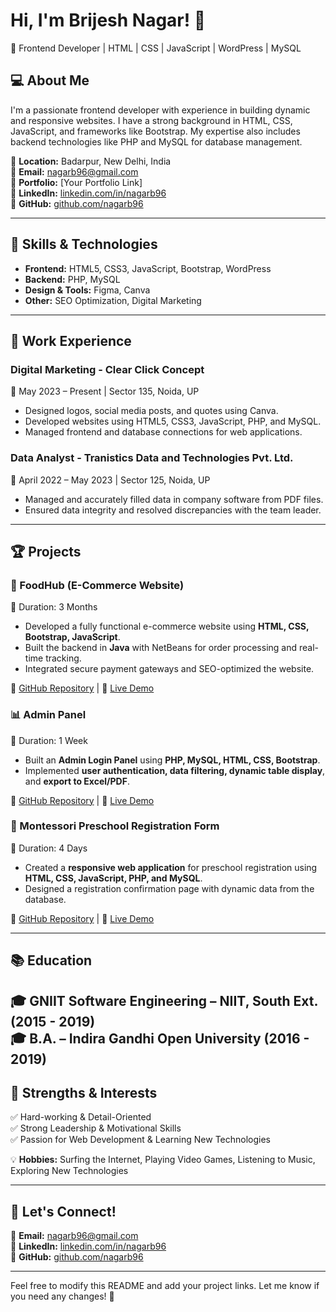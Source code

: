 # Hi, I'm Brijesh Nagar! 👋  
🚀 Frontend Developer | HTML | CSS | JavaScript | WordPress | MySQL  

## 💻 About Me  
I'm a passionate frontend developer with experience in building dynamic and responsive websites. I have a strong background in HTML, CSS, JavaScript, and frameworks like Bootstrap. My expertise also includes backend technologies like PHP and MySQL for database management.  

📍 **Location:** Badarpur, New Delhi, India  
📩 **Email:** [nagarb96@gmail.com](mailto:nagarb96@gmail.com)  
🔗 **Portfolio:** [Your Portfolio Link]  
🔗 **LinkedIn:** [linkedin.com/in/nagarb96](https://linkedin.com/in/nagarb96)  
🔗 **GitHub:** [github.com/nagarb96](https://github.com/nagarb96)  

---

## 🚀 Skills & Technologies  
- **Frontend:** HTML5, CSS3, JavaScript, Bootstrap, WordPress  
- **Backend:** PHP, MySQL  
- **Design & Tools:** Figma, Canva
- **Other:** SEO Optimization, Digital Marketing  

---

## 💼 Work Experience  

### **Digital Marketing - Clear Click Concept**  
📅 May 2023 – Present | Sector 135, Noida, UP  
- Designed logos, social media posts, and quotes using Canva.  
- Developed websites using HTML5, CSS3, JavaScript, PHP, and MySQL.  
- Managed frontend and database connections for web applications.  

### **Data Analyst - Tranistics Data and Technologies Pvt. Ltd.**  
📅 April 2022 – May 2023 | Sector 125, Noida, UP  
- Managed and accurately filled data in company software from PDF files.  
- Ensured data integrity and resolved discrepancies with the team leader.  

---

## 🏆 Projects  

### **🍔 FoodHub (E-Commerce Website)**  
📅 Duration: 3 Months  
- Developed a fully functional e-commerce website using **HTML, CSS, Bootstrap, JavaScript**.  
- Built the backend in **Java** with NetBeans for order processing and real-time tracking.  
- Integrated secure payment gateways and SEO-optimized the website.  

🔗 [GitHub Repository](#) | 🔗 [Live Demo](#)  

### **📊 Admin Panel**  
📅 Duration: 1 Week  
- Built an **Admin Login Panel** using **PHP, MySQL, HTML, CSS, Bootstrap**.  
- Implemented **user authentication, data filtering, dynamic table display**, and **export to Excel/PDF**.  

🔗 [GitHub Repository](#) | 🔗 [Live Demo](#)  

### **🏫 Montessori Preschool Registration Form**  
📅 Duration: 4 Days  
- Created a **responsive web application** for preschool registration using **HTML, CSS, JavaScript, PHP, and MySQL**.  
- Designed a registration confirmation page with dynamic data from the database.  

🔗 [GitHub Repository](#) | 🔗 [Live Demo](#)  

---

## 📚 Education  
🎓 **GNIIT Software Engineering** – NIIT, South Ext. (2015 - 2019)  
🎓 **B.A.** – Indira Gandhi Open University (2016 - 2019)  
---

## 🎯 Strengths & Interests  
✅ Hard-working & Detail-Oriented  
✅ Strong Leadership & Motivational Skills  
✅ Passion for Web Development & Learning New Technologies  

💡 **Hobbies:** Surfing the Internet, Playing Video Games, Listening to Music, Exploring New Technologies  

---

## 🚀 Let's Connect!  
📩 **Email:** [nagarb96@gmail.com](mailto:nagarb96@gmail.com)  
🔗 **LinkedIn:** [linkedin.com/in/nagarb96](https://linkedin.com/in/nagarb96)  
🔗 **GitHub:** [github.com/nagarb96](https://github.com/nagarb96)  

---

Feel free to modify this README and add your project links. Let me know if you need any changes! 🚀  
